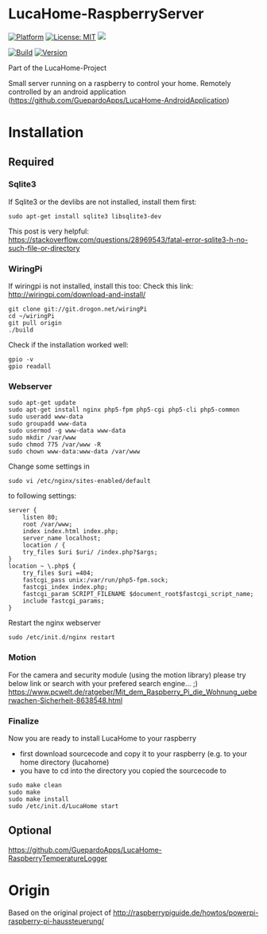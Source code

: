 # LucaHome-RaspberryServer

[![Platform](https://img.shields.io/badge/platform-Raspberry-blue.svg)](https://www.raspberrypi.org/)
[![License: MIT](https://img.shields.io/badge/License-MIT-blue.svg)](https://opensource.org/licenses/MIT)
<a target="_blank" href="https://www.paypal.me/GuepardoApps" title="Donate using PayPal"><img src="https://img.shields.io/badge/paypal-donate-blue.svg" /></a>

[![Build](https://img.shields.io/badge/build-WIP-red.svg)](https://github.com/Gu3pardo/LucaHome-RaspberryServer/tree/develop)
[![Version](https://img.shields.io/badge/version-v6.0.0.180223alpha3-blue.svg)](https://github.com/Gu3pardo/LucaHome-RaspberryServer/tree/develop)

Part of the LucaHome-Project

Small server running on a raspberry to control your home.
Remotely controlled by an android application (https://github.com/GuepardoApps/LucaHome-AndroidApplication)

# Installation

## Required

### Sqlite3
If Sqlite3 or the devlibs are not installed, install them first:
```
sudo apt-get install sqlite3 libsqlite3-dev
```
This post is very helpful: https://stackoverflow.com/questions/28969543/fatal-error-sqlite3-h-no-such-file-or-directory

### WiringPi
If wiringpi is not installed, install this too:
Check this link: http://wiringpi.com/download-and-install/
```
git clone git://git.drogon.net/wiringPi
cd ~/wiringPi
git pull origin
./build
```
Check if the installation worked well:
```
gpio -v
gpio readall
```

### Webserver
```
sudo apt-get update
sudo apt-get install nginx php5-fpm php5-cgi php5-cli php5-common
sudo useradd www-data
sudo groupadd www-data
sudo usermod -g www-data www-data
sudo mkdir /var/www
sudo chmod 775 /var/www -R
sudo chown www-data:www-data /var/www 
```

Change some settings in
```
sudo vi /etc/nginx/sites-enabled/default 
```
to following settings:
```
server {
	listen 80;
	root /var/www;
	index index.html index.php;
	server_name localhost;
	location / {
	try_files $uri $uri/ /index.php?$args;
}
location ~ \.php$ {
	try_files $uri =404;
	fastcgi_pass unix:/var/run/php5-fpm.sock;
	fastcgi_index index.php;
	fastcgi_param SCRIPT_FILENAME $document_root$fastcgi_script_name;
	include fastcgi_params;
} 
```

Restart the nginx webserver
```
sudo /etc/init.d/nginx restart 
```

### Motion
For the camera and security module (using the motion library) please try below link or search with your prefered search engine... ;)
https://www.pcwelt.de/ratgeber/Mit_dem_Raspberry_Pi_die_Wohnung_ueberwachen-Sicherheit-8638548.html

### Finalize

Now you are ready to install LucaHome to your raspberry
- first download sourcecode and copy it to your raspberry (e.g. to your home directory (lucahome)
- you have to cd into the directory you copied the sourcecode to
```
sudo make clean
sudo make
sudo make install
sudo /etc/init.d/LucaHome start 
```

## Optional

https://github.com/GuepardoApps/LucaHome-RaspberryTemperatureLogger

# Origin
Based on the original project of http://raspberrypiguide.de/howtos/powerpi-raspberry-pi-haussteuerung/